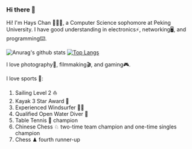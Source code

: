 ### Hi there 👋

Hi! I'm Hays Chan 👨🏻‍💻, a Computer Science sophomore at Peking University. I have good understanding in electronics⚡️, networking🖥, and programming⌨️. 

![Anurag's github stats](https://github-readme-stats.vercel.app/api?username=hayschan&count_private=true&show_icons=true)
[![Top Langs](https://github-readme-stats.vercel.app/api/top-langs/?username=hayschan&layout=compact)](https://github.com/anuraghazra/github-readme-stats)

I love photography📸, filmmaking🎬, and gaming🎮.

I love sports 🌊:
1. Sailing Level 2 ⛵️
2. Kayak 3 Star Award 🛶
3. Experienced Windsurfer 🏄‍♀️
4. Qualified Open Water Diver 🤿
5. Table Tennis 🏓 champion
6. Chinese Chess ♘ two-time team champion and  one-time singles champion
7. Chess ♟ fourth runner-up

